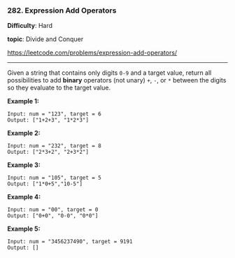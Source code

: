 ### 282. Expression Add Operators

**Difficulty**: Hard

**topic**: Divide and Conquer

<https://leetcode.com/problems/expression-add-operators/>

***

Given a string that contains only digits `0-9` and a target value, return all possibilities to add **binary** operators (not unary) `+`, `-`, or `*` between the digits so they evaluate to the target value.

**Example 1:**

```
Input: num = "123", target = 6
Output: ["1+2+3", "1*2*3"] 
```

**Example 2:**

```
Input: num = "232", target = 8
Output: ["2*3+2", "2+3*2"]
```

**Example 3:**

```
Input: num = "105", target = 5
Output: ["1*0+5","10-5"]
```

**Example 4:**

```
Input: num = "00", target = 0
Output: ["0+0", "0-0", "0*0"]
```

**Example 5:**

```
Input: num = "3456237490", target = 9191
Output: []
```